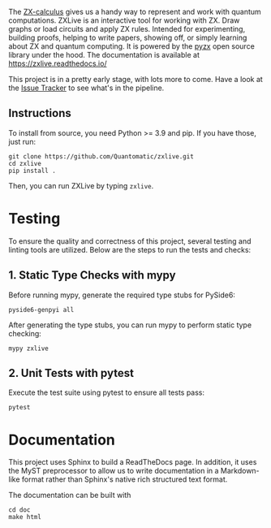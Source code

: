 The [ZX-calculus](http://zxcalculus.com) gives us a handy way to represent and work with quantum computations. ZXLive is an interactive tool for working with ZX. Draw graphs or load circuits and apply ZX rules. Intended for experimenting, building proofs, helping to write papers, showing off, or simply learning about ZX and quantum computing. It is powered by the [pyzx](https://github.com/Quantomatic/pyzx) open source library under the hood. The documentation is available at https://zxlive.readthedocs.io/

This project is in a pretty early stage, with lots more to come. Have a look at the [Issue Tracker](https://github.com/Quantomatic/zxlive/issues) to see what's in the pipeline.


## Instructions

To install from source, you need Python >= 3.9 and pip. If you have those, just run:

    git clone https://github.com/Quantomatic/zxlive.git
    cd zxlive
    pip install .

Then, you can run ZXLive by typing `zxlive`.

# Testing

To ensure the quality and correctness of this project, several testing and linting tools are utilized.
Below are the steps to run the tests and checks:

## 1. Static Type Checks with mypy

Before running mypy, generate the required type stubs for PySide6:

    pyside6-genpyi all

After generating the type stubs, you can run mypy to perform static type checking:
 
    mypy zxlive

## 2. Unit Tests with pytest

Execute the test suite using pytest to ensure all tests pass:

    pytest

# Documentation

This project uses Sphinx to build a ReadTheDocs page. In addition, it uses the MyST preprocessor to allow us to write documentation in a Markdown-like format rather than Sphinx's native rich structured text format.

The documentation can be built with

    cd doc
    make html
